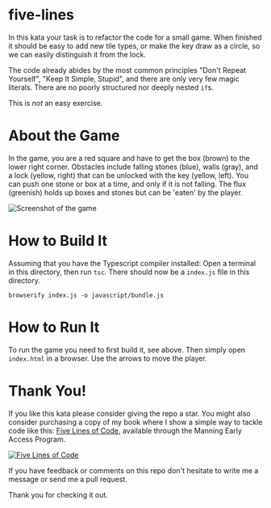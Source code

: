 # five-lines

In this kata your task is to refactor the code for a small game. When finished it should be easy to add new tile types, or make the key draw as a circle, so we can easily distinguish it from the lock. 

The code already abides by the most common principles "Don't Repeat Yourself", "Keep It Simple, Stupid", and there are only very few magic literals. There are no poorly structured nor deeply nested `if`s.

This is *not* an easy exercise.

# About the Game
In the game, you are a red square and have to get the box (brown) to the lower right corner. Obstacles include falling stones (blue), walls (gray), and a lock (yellow, right) that can be unlocked with the key (yellow, left). You can push one stone or box at a time, and only if it is not falling. The flux (greenish) holds up boxes and stones but can be 'eaten' by the player. 

![Screenshot of the game](game.png)

# How to Build It
Assuming that you have the Typescript compiler installed: Open a terminal in this directory, then run `tsc`. There should now be a `index.js` file in this directory.
```shell
browserify index.js -o javascript/bundle.js
```


# How to Run It
To run the game you need to first build it, see above. Then simply open `index.html` in a browser. Use the arrows to move the player.

# Thank You!
If you like this kata please consider giving the repo a star. You might also consider purchasing a copy of my book where I show a simple way to tackle code like this: [Five Lines of Code](https://www.manning.com/books/five-lines-of-code), available through the Manning Early Access Program.

[![Five Lines of Code](frontpage.png)](https://www.manning.com/books/five-lines-of-code)

If you have feedback or comments on this repo don't hesitate to write me a message or send me a pull request. 

Thank you for checking it out.

